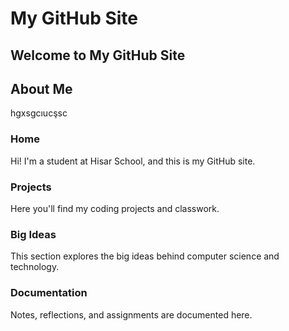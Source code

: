 # My GitHub Site

## Welcome to My GitHub Site

## About Me
hgxsgcıucşsc

### Home
Hi! I'm a student at Hisar School, and this is my GitHub site.</p>

### Projects
Here you'll find my coding projects and classwork.

### Big Ideas
This section explores the big ideas behind computer science and technology.</p>

### Documentation
Notes, reflections, and assignments are documented here.
